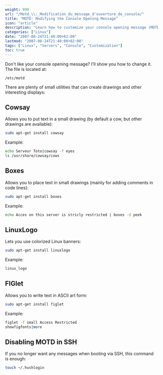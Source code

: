 ```yaml
---
weight: 999
url: "/Motd_\\:_Modification_du_message_d'ouverture_de_console/"
title: "MOTD: Modifying the Console Opening Message"
icon: "article"
description: "Learn how to customize your console opening message (MOTD) using various utilities like cowsay, boxes, linuxlogo, and figlet."
categories: ["Linux"]
date: "2007-08-24T21:40:00+02:00"
lastmod: "2007-08-24T21:40:00+02:00"
tags: ["Linux", "Servers", "Console", "Customization"]
toc: true
---
```


Don't like your console opening message? I'll show you how to change it. The file is located at:

`/etc/motd`

There are plenty of small utilities that can create drawings and other interesting displays:

## Cowsay

Allows you to put text in a small drawing (by default a cow, but other drawings are available):

```bash
sudo apt-get install cowsay
```

Example:

```bash
echo Serveur Toto|cowsay -f eyes
ls /usr/share/cowsay/cows
```

## Boxes

Allows you to place text in small drawings (mainly for adding comments in code lines):

```bash
sudo apt-get install boxes
```

Example:

```bash
echo Acces on this server is stricly restricted | boxes -d peek
```

## LinuxLogo

Lets you use colorized Linux banners:

```bash
sudo apt-get install linuxlogo
```

Example:

```bash
linux_logo
```

## FIGlet

Allows you to write text in ASCII art form:

```bash
sudo apt-get install figlet
```

Example:

```bash
figlet -f small Access Restricted
showfigfonts|more
```

## Disabling MOTD in SSH

If you no longer want any messages when booting via SSH, this command is enough:

```bash
touch ~/.hushlogin
```
